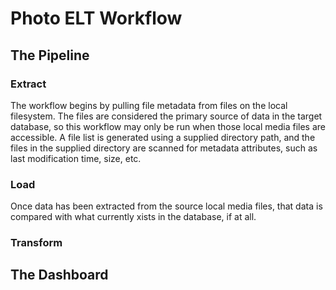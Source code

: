 # Photo ELT Workflow

## The Pipeline

### Extract

The workflow begins by pulling file metadata from files on the local filesystem. The files are considered the primary source of data in the target database, so this workflow may only be run when those local media files are accessible. A file list is generated using a supplied directory path, and the files in the supplied directory are scanned for metadata attributes, such as last modification time, size, etc.

### Load

Once data has been extracted from the source local media files, that data is compared with what currently xists in the database, if at all.

### Transform

## The Dashboard